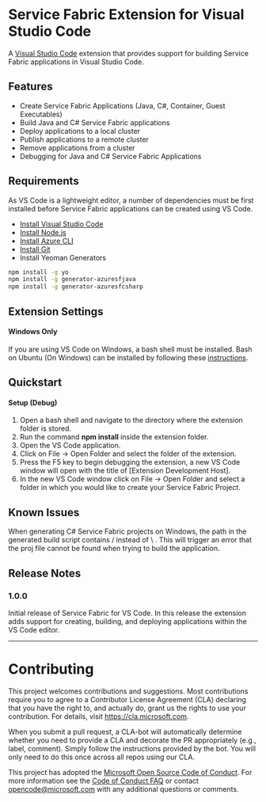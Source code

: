 # Service Fabric Extension for Visual Studio Code

A [Visual Studio Code](https://code.visualstudio.com/) extension that provides support for building Service Fabric applications in Visual Studio Code.

## Features

* Create Service Fabric Applications (Java, C#, Container, Guest Executables)
* Build Java and C# Service Fabric applications
* Deploy applications to a local cluster
* Publish applications to a remote cluster
* Remove applications from a cluster
* Debugging for Java and C# Service Fabric Applications

## Requirements

As VS Code is a lightweight editor, a number of dependencies must be first installed before Service Fabric applications can be created using VS Code.

* [Install Visual Studio Code](https://code.visualstudio.com/)
* [Install Node.js](https://nodejs.org/en/)
* [Install Azure CLI](https://docs.microsoft.com/en-us/cli/azure/install-azure-cli?view=azure-cli-latest)
* [Install Git](https://git-scm.com/)
* Install Yeoman Generators
```sh
npm install -g yo
npm install -g generator-azuresfjava
npm install -g generator-azuresfcsharp
```

## Extension Settings

#### Windows Only

If you are using VS Code on Windows, a bash shell must be installed. Bash on Ubuntu (On Windows) can be installed by following these [instructions](https://msdn.microsoft.com/en-us/commandline/wsl/install_guide).

## Quickstart

#### Setup (Debug)

1. Open a bash shell and navigate to the directory where the extension folder is stored.
2. Run the command **npm install** inside the extension folder.
3. Open the VS Code application.
5. Click on File -> Open Folder and select the folder of the extension.
6. Press the F5 key to begin debugging the extension, a new VS Code window will open with the title of [Extension Development Host].
7. In the new VS Code window click on File -> Open Folder and select a folder in which you would like to create your Service Fabric Project.

## Known Issues

When generating C# Service Fabric projects on Windows, the path in the generated build script contains / instead of \ . This will 
trigger an error that the proj file cannot be found when trying to build the application.

## Release Notes

### 1.0.0

Initial release of Service Fabric for VS Code. In this release the extension adds support for 
creating, building, and deploying applications within the VS Code editor.

-----------------------------------------------------------------------------------------------------------
# Contributing

This project welcomes contributions and suggestions.  Most contributions require you to agree to a
Contributor License Agreement (CLA) declaring that you have the right to, and actually do, grant us
the rights to use your contribution. For details, visit https://cla.microsoft.com.

When you submit a pull request, a CLA-bot will automatically determine whether you need to provide
a CLA and decorate the PR appropriately (e.g., label, comment). Simply follow the instructions
provided by the bot. You will only need to do this once across all repos using our CLA.

This project has adopted the [Microsoft Open Source Code of Conduct](https://opensource.microsoft.com/codeofconduct/).
For more information see the [Code of Conduct FAQ](https://opensource.microsoft.com/codeofconduct/faq/) or
contact [opencode@microsoft.com](mailto:opencode@microsoft.com) with any additional questions or comments.

